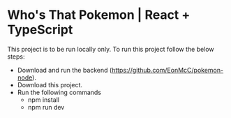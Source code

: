 # Who's That Pokemon | React + TypeScript

This project is to be run locally only. To run this project follow the below steps:
- Download and run the backend (https://github.com/EonMcC/pokemon-node).
- Download this project.
- Run the following commands
  - npm install
  - npm run dev
